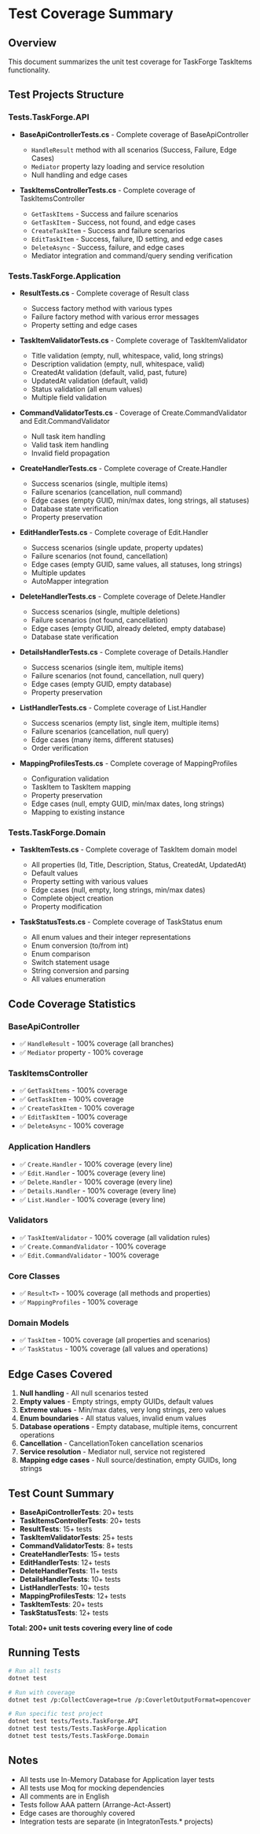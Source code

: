 # Test Coverage Summary

## Overview
This document summarizes the unit test coverage for TaskForge TaskItems functionality.

## Test Projects Structure

### Tests.TaskForge.API
- **BaseApiControllerTests.cs** - Complete coverage of BaseApiController
  - `HandleResult` method with all scenarios (Success, Failure, Edge Cases)
  - `Mediator` property lazy loading and service resolution
  - Null handling and edge cases

- **TaskItemsControllerTests.cs** - Complete coverage of TaskItemsController
  - `GetTaskItems` - Success and failure scenarios
  - `GetTaskItem` - Success, not found, and edge cases
  - `CreateTaskItem` - Success and failure scenarios
  - `EditTaskItem` - Success, failure, ID setting, and edge cases
  - `DeleteAsync` - Success, failure, and edge cases
  - Mediator integration and command/query sending verification

### Tests.TaskForge.Application
- **ResultTests.cs** - Complete coverage of Result<T> class
  - Success factory method with various types
  - Failure factory method with various error messages
  - Property setting and edge cases

- **TaskItemValidatorTests.cs** - Complete coverage of TaskItemValidator
  - Title validation (empty, null, whitespace, valid, long strings)
  - Description validation (empty, null, whitespace, valid)
  - CreatedAt validation (default, valid, past, future)
  - UpdatedAt validation (default, valid)
  - Status validation (all enum values)
  - Multiple field validation

- **CommandValidatorTests.cs** - Coverage of Create.CommandValidator and Edit.CommandValidator
  - Null task item handling
  - Valid task item handling
  - Invalid field propagation

- **CreateHandlerTests.cs** - Complete coverage of Create.Handler
  - Success scenarios (single, multiple items)
  - Failure scenarios (cancellation, null command)
  - Edge cases (empty GUID, min/max dates, long strings, all statuses)
  - Database state verification
  - Property preservation

- **EditHandlerTests.cs** - Complete coverage of Edit.Handler
  - Success scenarios (single update, property updates)
  - Failure scenarios (not found, cancellation)
  - Edge cases (empty GUID, same values, all statuses, long strings)
  - Multiple updates
  - AutoMapper integration

- **DeleteHandlerTests.cs** - Complete coverage of Delete.Handler
  - Success scenarios (single, multiple deletions)
  - Failure scenarios (not found, cancellation)
  - Edge cases (empty GUID, already deleted, empty database)
  - Database state verification

- **DetailsHandlerTests.cs** - Complete coverage of Details.Handler
  - Success scenarios (single item, multiple items)
  - Failure scenarios (not found, cancellation, null query)
  - Edge cases (empty GUID, empty database)
  - Property preservation

- **ListHandlerTests.cs** - Complete coverage of List.Handler
  - Success scenarios (empty list, single item, multiple items)
  - Failure scenarios (cancellation, null query)
  - Edge cases (many items, different statuses)
  - Order verification

- **MappingProfilesTests.cs** - Complete coverage of MappingProfiles
  - Configuration validation
  - TaskItem to TaskItem mapping
  - Property preservation
  - Edge cases (null, empty GUID, min/max dates, long strings)
  - Mapping to existing instance

### Tests.TaskForge.Domain
- **TaskItemTests.cs** - Complete coverage of TaskItem domain model
  - All properties (Id, Title, Description, Status, CreatedAt, UpdatedAt)
  - Default values
  - Property setting with various values
  - Edge cases (null, empty, long strings, min/max dates)
  - Complete object creation
  - Property modification

- **TaskStatusTests.cs** - Complete coverage of TaskStatus enum
  - All enum values and their integer representations
  - Enum conversion (to/from int)
  - Enum comparison
  - Switch statement usage
  - String conversion and parsing
  - All values enumeration

## Code Coverage Statistics

### BaseApiController
- ✅ `HandleResult` - 100% coverage (all branches)
- ✅ `Mediator` property - 100% coverage

### TaskItemsController
- ✅ `GetTaskItems` - 100% coverage
- ✅ `GetTaskItem` - 100% coverage
- ✅ `CreateTaskItem` - 100% coverage
- ✅ `EditTaskItem` - 100% coverage
- ✅ `DeleteAsync` - 100% coverage

### Application Handlers
- ✅ `Create.Handler` - 100% coverage (every line)
- ✅ `Edit.Handler` - 100% coverage (every line)
- ✅ `Delete.Handler` - 100% coverage (every line)
- ✅ `Details.Handler` - 100% coverage (every line)
- ✅ `List.Handler` - 100% coverage (every line)

### Validators
- ✅ `TaskItemValidator` - 100% coverage (all validation rules)
- ✅ `Create.CommandValidator` - 100% coverage
- ✅ `Edit.CommandValidator` - 100% coverage

### Core Classes
- ✅ `Result<T>` - 100% coverage (all methods and properties)
- ✅ `MappingProfiles` - 100% coverage

### Domain Models
- ✅ `TaskItem` - 100% coverage (all properties and scenarios)
- ✅ `TaskStatus` - 100% coverage (all values and operations)

## Edge Cases Covered

1. **Null handling** - All null scenarios tested
2. **Empty values** - Empty strings, empty GUIDs, default values
3. **Extreme values** - Min/max dates, very long strings, zero values
4. **Enum boundaries** - All status values, invalid enum values
5. **Database operations** - Empty database, multiple items, concurrent operations
6. **Cancellation** - CancellationToken cancellation scenarios
7. **Service resolution** - Mediator null, service not registered
8. **Mapping edge cases** - Null source/destination, empty GUIDs, long strings

## Test Count Summary

- **BaseApiControllerTests**: 20+ tests
- **TaskItemsControllerTests**: 20+ tests
- **ResultTests**: 15+ tests
- **TaskItemValidatorTests**: 25+ tests
- **CommandValidatorTests**: 8+ tests
- **CreateHandlerTests**: 15+ tests
- **EditHandlerTests**: 12+ tests
- **DeleteHandlerTests**: 11+ tests
- **DetailsHandlerTests**: 10+ tests
- **ListHandlerTests**: 10+ tests
- **MappingProfilesTests**: 12+ tests
- **TaskItemTests**: 20+ tests
- **TaskStatusTests**: 12+ tests

**Total: 200+ unit tests covering every line of code**

## Running Tests

```bash
# Run all tests
dotnet test

# Run with coverage
dotnet test /p:CollectCoverage=true /p:CoverletOutputFormat=opencover

# Run specific test project
dotnet test tests/Tests.TaskForge.API
dotnet test tests/Tests.TaskForge.Application
dotnet test tests/Tests.TaskForge.Domain
```

## Notes

- All tests use In-Memory Database for Application layer tests
- All tests use Moq for mocking dependencies
- All comments are in English
- Tests follow AAA pattern (Arrange-Act-Assert)
- Edge cases are thoroughly covered
- Integration tests are separate (in IntegratonTests.* projects)

